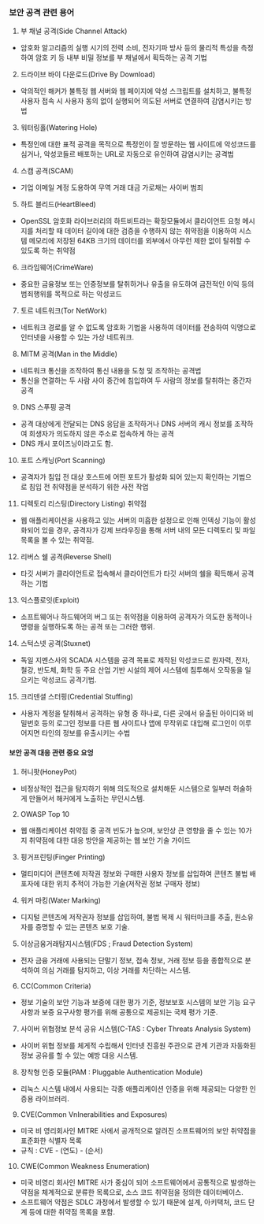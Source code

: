 ### 보안 공격 관련 용어
1. 부 채널 공격(Side Channel Attack)
- 암호화 알고리즘의 실행 시기의 전력 소비, 전자기파 방사 등의 물리적 특성을 측정하여 암호 키 등 내부 비밀 정보를 부 채널에서 획득하는 공격 기법
2. 드라이브 바이 다운로드(Drive By Download)
- 악의적인 해커가 불특정 웹 서버와 웹 페이지에 악성 스크립트를 설치하고, 불특정 사용자 접속 시 사용자 동의 없이 실행되어 의도된 서버로 연결하여 감염시키는 방법
3. 워터링홀(Watering Hole)
- 특정인에 대한 표적 공격을 목적으로 특정인이 잘 방문하는 웹 사이트에 악성코드를 심거나, 악성코들르 배포하는 URL로 자동으로 유인하여 감염시키는 공격법
4. 스캠 공격(SCAM)
- 기업 이메일 계정 도용하여 무역 거래 대금 가로채는 사이버 범죄
5. 하트 블리드(HeartBleed)
- OpenSSL 암호화 라이브러리의 하트비트라는 확장모듈에서 클라이언트 요청 메시지를 처리할 때 데이터 길이에 대한 검증을 수행하지 않는 취약점을 이용하여 시스템 메모리에 저장된 64KB 크기의
데이터를 외부에서 아무런 제한 없이 탈취할 수 있도록 하는 취약점
6. 크라임웨어(CrimeWare)
- 중요한 금융정보 또는 인증정보를 탈취하거나 유출을 유도하여 금전적인 이익 등의 범죄행위를 목적으로 하는 악성코드
7. 토르 네트워크(Tor NetWork)
- 네트워크 경로를 알 수 없도록 암호화 기법을 사용하여 데이터를 전송하여 익명으로 인터넷을 사용할 수 있는 가상 네트워크.
8. MITM 공격(Man in the Middle)
- 네트워크 통신을 조작하여 통신 내용을 도청 및 조작하는 공격법
- 통신을 연결하는 두 사람 사이 중간에 침입하여 두 사람의 정보를 탈취하는 중간자 공격
9. DNS 스푸핑 공격
- 공격 대상에게 전달되는 DNS 응답을 조작하거나 DNS 서버의 캐시 정보를 조작하여 희생자가 의도하지 않은 주소로 접속하게 하는 공격
- DNS 캐시 포이즈닝이라고도 함.
10. 포트 스캐닝(Port Scanning)
- 공격자가 침입 전 대상 호스트에 어떤 포트가 활성화 되어 있는지 확인하는 기법으로 침입 전 취약점을 분석하기 위한 사전 작업
11. 디렉토리 리스팅(Directory Listing) 취약점
- 웹 애플리케이션을 사용하고 있는 서버의 미흡한 설정으로 인해 인덱싱 기능이 활성화되어 있을 경우, 공격자가 강제 브라우징을 통해 서버 내의 모든 디렉토리 및 파일 목록을 볼 수 있는 취약점.
12. 리버스 쉘 공격(Reverse Shell)
- 타깃 서버가 클라이언트로 접속해서 클라이언트가 타깃 서버의 쉘을 획득해서 공격하는 기법
13. 익스플로잇(Exploit)
- 소프트웨어나 하드웨어의 버그 또는 취약점을 이용하여 공격자가 의도한 동적이나 명령을 실행하도록 하는 공격 또는 그러한 행위.
14. 스턱스넷 공격(Stuxnet)
- 독일 지멘스사의 SCADA 시스템을 공격 목표로 제작된 악성코드로 원자력, 전자, 철강, 반도체, 화학 등 주요 산업 기반 시설의 제어 시스템에 침투해서 오작동을 일으키는 악성코드 공격기법.
15.  크리덴셜 스터핑(Credential Stuffing)
- 사용자 계정을 탈취해서 공격하는 유형 중 하나로, 다른 곳에서 유출된 아이디와 비밀번호 등의 로그인 정보를 다른 웹 사이트나 앱에 무작위로 대입해 로그인이 이루어지면 타인의 정보를 유출시키는 수법


#### 보안 공격 대응 관련 중요 요엉
1. 허니팟(HoneyPot)
- 비정상적인 접근을 탐지하기 위해 의도적으로 설치해둔 시스템으로 일부러 허술하게 만들어서 해커에게 노출하는 무인시스템.
2. OWASP Top 10
- 웹 애플리케이션 취약점 중 공격 빈도가 높으며, 보안상 큰 영향을 줄 수 있는 10가지 취약점에 대한 대응 방안을 제공하는 웹 보안 기술 가이드
3. 핑거프린팅(Finger Printing)
- 멀티미디어 콘텐츠에 저작권 정보와 구매한 사용자 정보를 삽입하여 콘텐츠 불법 배포자에 대한 위치 추적이 가능한 기술(저작권 정보 구매자 정보)
4. 워커 마킹(Water Marking)
- 디지털 콘텐츠에 저작권자 정보를 삽입하여, 불법 복제 시 워터마크를 추출, 원소유자를 증명할 수 있는 콘텐츠 보호 기술.
5. 이상금융거래탐지시스템(FDS ; Fraud Detection System)
- 전자 금융 거래에 사용되는 단말기 정보, 접속 정보, 거래 정보 등을 종합적으로 분석하여 의심 거래를 탐지하고, 이상 거래를 차단하는 시스템.
6. CC(Common Criteria)
- 정보 기술의 보안 기능과 보증에 대한 평가 기준, 정보보호 시스템의 보안 기능 요구사항과 보증 요구사항 평가를 위해 공통으로 제공되는 국제 평가 기준.
7. 사이버 위협정보 분석 공유 시스템(C-TAS : Cyber Threats Analysis System)
- 사이버 위협 정보를 체게적 수립해서 인터넷 진흥원 주관으로 관계 기관과 자동화된 정보 공유를 할 수 있는 예방 대응 시스템.
8. 장착형 인증 모듈(PAM : Pluggable Authentication Module)
- 리눅스 시스템 내에서 사용되는 각종 애플리케이션 인증을 위해 제공되는 다양한 인증용 라이브러리.
9. CVE(Common VnInerabilities and Exposures)
- 미국 비 영리회사인 MITRE 사에서 공개적으로 알려진 소프트웨어의 보안 취약점을 표준화한 식별자 목록
- 규칙 : CVE - (연도) - (순서)
10. CWE(Common Weakness Enumeration)
- 미국 비영리 회사인  MITRE 사가 중심이 되어 소프트웨어에서 공통적으로 발생하는 약점을 체계적으로 분류한 목록으로, 소스 코드 취약점을 정의한 데이터베이스.
- 소프트웨어 약점은 SDLC 과정에서 발생할 수 있기 때문에 설계, 아키택처, 코드 단계 등에 대한 취약점 목록을 포함.




